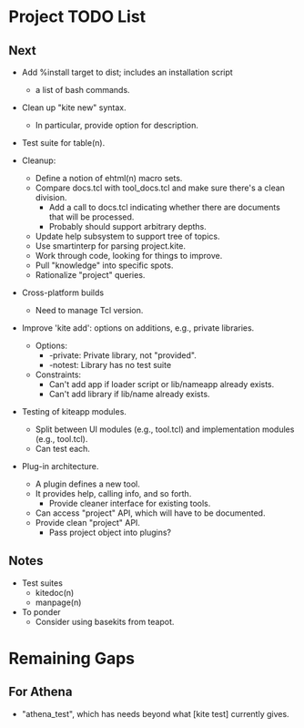 # Project TODO List

## Next

* Add %install target to dist; includes an installation script
  * a list of bash commands.
* Clean up "kite new" syntax.  
  * In particular, provide option for description.

* Test suite for table(n).
* Cleanup:
  * Define a notion of ehtml(n) macro sets.
  * Compare docs.tcl with tool_docs.tcl and make sure there's a clean
    division.
    * Add a call to docs.tcl indicating whether there are documents
      that will be processed.
    * Probably should support arbitrary depths.
  * Update help subsystem to support tree of topics.
  * Use smartinterp for parsing project.kite.
  * Work through code, looking for things to improve.
  * Pull "knowledge" into specific spots.
  * Rationalize "project" queries.
* Cross-platform builds
  * Need to manage Tcl version.
* Improve 'kite add': options on additions, e.g., private libraries.
  * Options:
    * -private: Private library, not "provided".
    * -notest: Library has no test suite 
  * Constraints:
    * Can't add app if loader script or lib/nameapp already exists.
    * Can't add library if lib/name already exists.
* Testing of kiteapp modules.
  * Split between UI modules (e.g., <name>tool.tcl) and implementation
    modules (e.g., tool.tcl).
  * Can test each.
* Plug-in architecture.
  * A plugin defines a new tool.
  * It provides help, calling info, and so forth.
    * Provide cleaner interface for existing tools.
  * Can access "project" API, which will have to be documented.
  * Provide clean "project" API.
    * Pass project object into plugins?

## Notes

* Test suites
  * kitedoc(n)
  * manpage(n)
* To ponder
  * Consider using basekits from teapot.

# Remaining Gaps #

## For Athena

* "athena_test", which has needs beyond what [kite test] currently gives.


